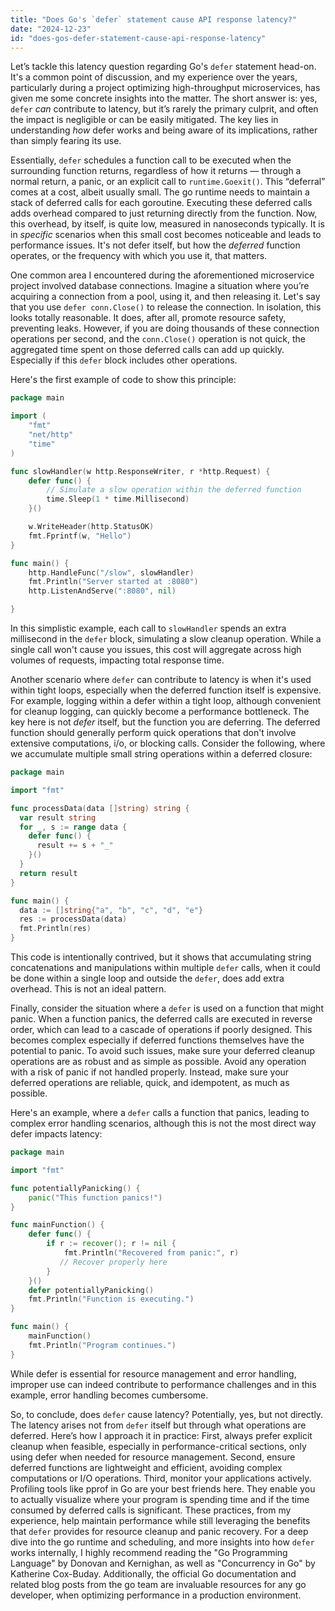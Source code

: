 ```yaml
---
title: "Does Go's `defer` statement cause API response latency?"
date: "2024-12-23"
id: "does-gos-defer-statement-cause-api-response-latency"
---
```


Let’s tackle this latency question regarding Go's `defer` statement head-on. It's a common point of discussion, and my experience over the years, particularly during a project optimizing high-throughput microservices, has given me some concrete insights into the matter. The short answer is: yes, `defer` *can* contribute to latency, but it’s rarely the primary culprit, and often the impact is negligible or can be easily mitigated. The key lies in understanding *how* defer works and being aware of its implications, rather than simply fearing its use.

Essentially, `defer` schedules a function call to be executed when the surrounding function returns, regardless of how it returns — through a normal return, a panic, or an explicit call to `runtime.Goexit()`. This “deferral” comes at a cost, albeit usually small. The go runtime needs to maintain a stack of deferred calls for each goroutine. Executing these deferred calls adds overhead compared to just returning directly from the function. Now, this overhead, by itself, is quite low, measured in nanoseconds typically. It is in *specific* scenarios when this small cost becomes noticeable and leads to performance issues. It's not defer itself, but how the *deferred* function operates, or the frequency with which you use it, that matters.

One common area I encountered during the aforementioned microservice project involved database connections. Imagine a situation where you’re acquiring a connection from a pool, using it, and then releasing it. Let's say that you use `defer conn.Close()` to release the connection. In isolation, this looks totally reasonable. It does, after all, promote resource safety, preventing leaks. However, if you are doing thousands of these connection operations per second, and the `conn.Close()` operation is not quick, the aggregated time spent on those deferred calls can add up quickly. Especially if this `defer` block includes other operations.

Here's the first example of code to show this principle:

```go
package main

import (
	"fmt"
	"net/http"
	"time"
)

func slowHandler(w http.ResponseWriter, r *http.Request) {
	defer func() {
        // Simulate a slow operation within the deferred function
		time.Sleep(1 * time.Millisecond)
	}()

    w.WriteHeader(http.StatusOK)
	fmt.Fprintf(w, "Hello")
}

func main() {
    http.HandleFunc("/slow", slowHandler)
    fmt.Println("Server started at :8080")
	http.ListenAndServe(":8080", nil)

}
```
In this simplistic example, each call to `slowHandler` spends an extra millisecond in the `defer` block, simulating a slow cleanup operation. While a single call won't cause you issues, this cost will aggregate across high volumes of requests, impacting total response time.

Another scenario where `defer` can contribute to latency is when it's used within tight loops, especially when the deferred function itself is expensive. For example, logging within a defer within a tight loop, although convenient for cleanup logging, can quickly become a performance bottleneck. The key here is not *defer* itself, but the function you are deferring. The deferred function should generally perform quick operations that don't involve extensive computations, i/o, or blocking calls. Consider the following, where we accumulate multiple small string operations within a deferred closure:
```go
package main

import "fmt"

func processData(data []string) string {
  var result string
  for _, s := range data {
    defer func() {
      result += s + "_"
    }()
  }
  return result
}

func main() {
  data := []string{"a", "b", "c", "d", "e"}
  res := processData(data)
  fmt.Println(res)
}
```
This code is intentionally contrived, but it shows that accumulating string concatenations and manipulations within multiple `defer` calls, when it could be done within a single loop and outside the `defer`, does add extra overhead. This is not an ideal pattern.

Finally, consider the situation where a `defer` is used on a function that might panic. When a function panics, the deferred calls are executed in reverse order, which can lead to a cascade of operations if poorly designed. This becomes complex especially if deferred functions themselves have the potential to panic. To avoid such issues, make sure your deferred cleanup operations are as robust and as simple as possible. Avoid any operation with a risk of panic if not handled properly. Instead, make sure your deferred operations are reliable, quick, and idempotent, as much as possible.

Here's an example, where a `defer` calls a function that panics, leading to complex error handling scenarios, although this is not the most direct way defer impacts latency:

```go
package main

import "fmt"

func potentiallyPanicking() {
    panic("This function panics!")
}

func mainFunction() {
    defer func() {
        if r := recover(); r != nil {
            fmt.Println("Recovered from panic:", r)
           // Recover properly here
        }
	}()
    defer potentiallyPanicking()
	fmt.Println("Function is executing.")
}

func main() {
	mainFunction()
	fmt.Println("Program continues.")
}
```

While defer is essential for resource management and error handling, improper use can indeed contribute to performance challenges and in this example, error handling becomes cumbersome.

So, to conclude, does `defer` cause latency? Potentially, yes, but not directly. The latency arises not from `defer` itself but through what operations are deferred. Here’s how I approach it in practice: First, always prefer explicit cleanup when feasible, especially in performance-critical sections, only using defer when needed for resource management. Second, ensure deferred functions are lightweight and efficient, avoiding complex computations or I/O operations. Third, monitor your applications actively. Profiling tools like pprof in Go are your best friends here. They enable you to actually visualize where your program is spending time and if the time consumed by deferred calls is significant. These practices, from my experience, help maintain performance while still leveraging the benefits that `defer` provides for resource cleanup and panic recovery. For a deep dive into the go runtime and scheduling, and more insights into how `defer` works internally, I highly recommend reading the "Go Programming Language" by Donovan and Kernighan, as well as "Concurrency in Go" by Katherine Cox-Buday. Additionally, the official Go documentation and related blog posts from the go team are invaluable resources for any go developer, when optimizing performance in a production environment.

